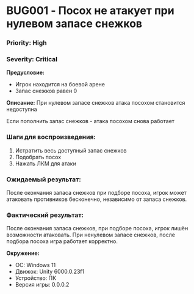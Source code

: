 # BUG001 - Посох не атакует при нулевом запасе снежков

### Priority: High
### Severity: Critical

**Предусловие:**
- Игрок находится на боевой арене
- Запас снежков равен 0

**Описание:**
При нулевом запасе снежков атака посохом становится недоступна

Если пополнить запас снежков - атака посохом снова работает

### Шаги для воспроизведения:
1. Истратить весь доступный запас снежков
2. Подобрать посох
3. Нажать ЛКМ для атаки

### Ожидаемый результат:
После окончания запаса снежков при подборе посоха, игрок может атаковать противников бесконечно, независимо от запаса снежков.

### Фактический результат:
После окончания запаса снежков, при подборе посоха, игрок лишён возможности атаковать. При ненулевом запасе снежков, после подбора посоха игра работает корректно.

**Окружение:**
- ОС: Windows 11
- Движок: Unity 6000.0.23f1
- Устройство: ПК
- Версия игры: 0.0.0.2
